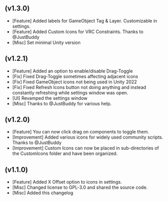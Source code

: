 (v1.3.0)
--------
- [Feature] Added labels for GameObject Tag & Layer. Customizable in settings.
- [Feature] Added Custom Icons for VRC Constraints. Thanks to @JustBuddy
- [Misc] Set minimal Unity version

(v1.2.1)
--------
- [Feature] Added an option to enable/disable Drag-Toggle
- [Fix] Fixed Drag-Toggle sometimes affecting adjacent icons
- [Fix] Fixed GameObject icons not being used in Unity 2022
- [Fix] Fixed Refresh Icons button not doing anything and instead constantly refreshing while settings window was open.
- [UI] Revamped the settings window
- [Misc] Thanks to @JustBuddy for various help.

(v1.2.0)
--------
- [Feature] You can now click drag on components to toggle them.
- [Improvement] Added various icons for widely used community scripts. Thanks to @JustBuddy
- [Improvement] Custom Icons can now be placed in sub-directories of the CustomIcons folder and have been organized.

(v1.1.0)
--------
- [Feature] Added X Offset option to icons in settings.
- [Misc] Changed license to GPL-3.0 and shared the source code.
- [Misc] Added this changelog
